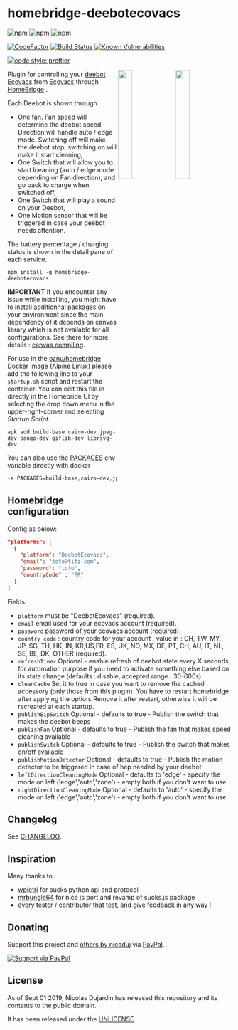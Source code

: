 # homebridge-deebotecovacs

[![npm](https://img.shields.io/npm/v/homebridge-deebotecovacs.svg)](https://www.npmjs.com/package/homebridge-deebotecovacs)
[![npm](https://img.shields.io/npm/dw/homebridge-deebotecovacs.svg)](https://www.npmjs.com/package/homebridge-deebotecovacs)
[![npm](https://img.shields.io/npm/dt/homebridge-deebotecovacs.svg)](https://www.npmjs.com/package/homebridge-deebotecovacs)

[![CodeFactor](https://www.codefactor.io/repository/github/nicoduj/homebridge-deebotecovacs/badge)](https://www.codefactor.io/repository/github/nicoduj/homebridge-deebotecovacs)
[![Build Status](https://travis-ci.com/nicoduj/homebridge-deebotecovacs.svg?branch=master)](https://travis-ci.com/nicoduj/homebridge-deebotecovacs)
[![Known Vulnerabilities](https://snyk.io/test/github/nicoduj/homebridge-deebotecovacs/badge.svg?targetFile=package.json)](https://snyk.io/test/github/nicoduj/homebridge-deebotecovacs?targetFile=package.json)

[![code style: prettier](https://img.shields.io/badge/code_style-prettier-ff69b4.svg?style=flat-square)](https://github.com/prettier/prettier)

<img src="https://user-images.githubusercontent.com/19813688/80209222-f3cc6680-8631-11ea-9365-5f3b044971a9.PNG" width="25%" align="right">
<img src="https://user-images.githubusercontent.com/19813688/80209217-f202a300-8631-11ea-8c42-7e19971f9714.PNG" width="25%" align="right">

Plugin for controlling your [deebot Ecovacs](https://www.ecovacs.com/global/deebot-robotic-vacuum-cleaner) from [Ecovacs](https://www.ecovacs.com/global/support/) through [HomeBridge](https://github.com/nfarina/homebridge) .

Each Deebot is shown through

- One fan. Fan speed will determine the deebot speed. Direction will handle auto / edge mode. Switching off will make the deebot stop, switching on will make it start cleaning,
- One Switch that will allow you to start lceaning (auto / edge mode depending on Fan direction), and go back to charge when switched off,
- One Switch that will play a sound on your Deebot,
- One Motion sensor that will be triggered in case your deebot needs attention.

The battery percentage / charging status is shown in the detail pane of each service.

`npm install -g homebridge-deebotecovacs`

**IMPORTANT**
If you encounter any issue while installing, you might have to install additionnal packages on your environment since the main dependency of it depends on canvas library which is not available for all configurations. See there for more details : [canvas compiling](https://github.com/Automattic/node-canvas#compiling).

For use in the [oznu/homebridge](https://github.com/oznu/docker-homebridge) Docker image (Alpine Linux) please add the following line to your `startup.sh` script and restart the container. You can edit this file in directly in the Homebride UI by selecting the drop down menu in the upper-right-corner and selecting _Startup Script_.

```
apk add build-base cairo-dev jpeg-dev pango-dev giflib-dev librsvg-dev
```

You can also use the [PACKAGES](https://github.com/oznu/docker-homebridge#optional-settings) env variable directly with docker

```bash
-e PACKAGES=build-base,cairo-dev,jpeg-dev,pango-dev,giflib-dev,librsvg-dev
```

## Homebridge configuration

Config as below:

```json
"platforms": [
  {
    "platform": "DeebotEcovacs",
    "email": "toto@titi.com",
    "password": "toto",
    "countryCode" : "FR"
  }
]
```

Fields:

- `platform` must be "DeebotEcovacs" (required).
- `email` email used for your ecovacs account (required).
- `password` password of your ecovacs account (required).
- `country code` : country code for your account , value in : CH, TW, MY, JP, SG, TH, HK, IN, KR,US,FR, ES, UK, NO, MX, DE, PT, CH, AU, IT, NL, SE, BE, DK, OTHER (required).
- `refreshTimer` Optional - enable refresh of deebot state every X seconds, for automation purpose if you need to activate something else based on its state change (defaults : disable, accepted range : 30-600s).
- `cleanCache` Set it to true in case you want to remove the cached accessory (only those from this plugin). You have to restart homebridge after applying the option. Remove it after restart, otherwise it will be recreated at each startup.
- `publishBipSwitch` Optional - defaults to true - Publish the switch that makes the deebot beeps
- `publishFan` Optional - defaults to true - Publish the fan that makes speed cleaning available
- `publishSwitch` Optional - defaults to true - Publish the switch that makes on/off available
- `publishMotionDetector` Optional - defaults to true - Publish the motion detector to be triggered in case of hep needed by your deebot
- `leftDirectionCleaningMode` Optional - defaults to 'edge' - specify the mode on left ('edge','auto','zone') - empty both if you don't want to use
- `rightDirectionCleaningMode` Optional - defaults to 'auto' - specify the mode on left ('edge','auto','zone') - empty both if you don't want to use

## Changelog

See [CHANGELOG][].

[changelog]: CHANGELOG.md

## Inspiration

Many thanks to :

- [wpietri] for sucks python api and protocol
- [mrbungle64] for nice js port and revamp of sucks.js package
- every tester / contributor that test, and give feedback in any way !

[wpietri]: https://github.com/wpietri/sucks
[mrbungle64]: https://github.com/mrbungle64/ecovacs-deebot.js

## Donating

Support this project and [others by nicoduj][nicoduj-projects] via [PayPal][paypal-nicoduj].

[![Support via PayPal][paypal-button]][paypal-nicoduj]

[nicoduj-projects]: https://github.com/nicoduj/
[paypal-button]: https://img.shields.io/badge/Donate-PayPal-green.svg
[paypal-nicoduj]: https://www.paypal.me/nicoduj/

## License

As of Sept 01 2019, Nicolas Dujardin has released this repository and its contents to the public domain.

It has been released under the [UNLICENSE][].

[unlicense]: LICENSE
